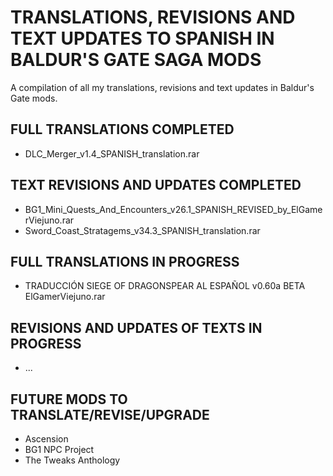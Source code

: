 # TRANSLATIONS, REVISIONS AND TEXT UPDATES TO SPANISH IN BALDUR'S GATE SAGA MODS
A compilation of all my translations, revisions and text updates in Baldur's Gate mods.

## FULL TRANSLATIONS COMPLETED
- DLC_Merger_v1.4_SPANISH_translation.rar

## TEXT REVISIONS AND UPDATES COMPLETED
- BG1_Mini_Quests_And_Encounters_v26.1_SPANISH_REVISED_by_ElGamerViejuno.rar
- Sword_Coast_Stratagems_v34.3_SPANISH_translation.rar

## FULL TRANSLATIONS IN PROGRESS
- TRADUCCIÓN SIEGE OF DRAGONSPEAR AL ESPAÑOL v0.60a BETA ElGamerViejuno.rar

## REVISIONS AND UPDATES OF TEXTS IN PROGRESS
- ...

## FUTURE MODS TO TRANSLATE/REVISE/UPGRADE
- Ascension
- BG1 NPC Project
- The Tweaks Anthology
